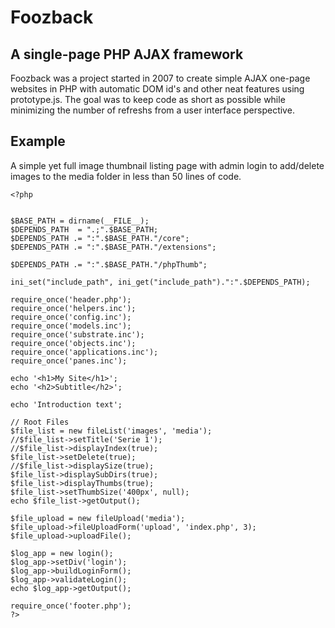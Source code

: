 # Foozback
## A single-page PHP AJAX framework

Foozback was a project started in 2007 to create simple AJAX one-page websites in PHP with automatic DOM id's and other neat features using prototype.js. The goal was to keep code as short as possible while minimizing the number of refreshs from a user interface perspective.

## Example

A simple yet full image thumbnail listing page with admin login to add/delete images to the media folder in less than 50 lines of code.

```
<?php


$BASE_PATH = dirname(__FILE__);
$DEPENDS_PATH  = ".;".$BASE_PATH;
$DEPENDS_PATH .= ":".$BASE_PATH."/core";
$DEPENDS_PATH .= ":".$BASE_PATH."/extensions";

$DEPENDS_PATH .= ":".$BASE_PATH."/phpThumb";

ini_set("include_path", ini_get("include_path").":".$DEPENDS_PATH);

require_once('header.php');
require_once('helpers.inc');
require_once('config.inc');
require_once('models.inc');
require_once('substrate.inc');
require_once('objects.inc');
require_once('applications.inc');
require_once('panes.inc');

echo '<h1>My Site</h1>';
echo '<h2>Subtitle</h2>';

echo 'Introduction text';

// Root Files
$file_list = new fileList('images', 'media');
//$file_list->setTitle('Serie 1');
//$file_list->displayIndex(true);
$file_list->setDelete(true);
//$file_list->displaySize(true);
$file_list->displaySubDirs(true);
$file_list->displayThumbs(true);
$file_list->setThumbSize('400px', null);
echo $file_list->getOutput();

$file_upload = new fileUpload('media');
$file_upload->fileUploadForm('upload', 'index.php', 3);
$file_upload->uploadFile();

$log_app = new login();
$log_app->setDiv('login');
$log_app->buildLoginForm();
$log_app->validateLogin();
echo $log_app->getOutput();

require_once('footer.php');
?>
```